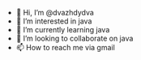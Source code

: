 - 👋 Hi, I’m @dvazhdydva
- 👀 I’m interested in java
- 🌱 I’m currently learning java
- 💞️ I’m looking to collaborate on java
- 📫 How to reach me via gmail

<!---
dvazhdydva/dvazhdydva is a ✨ special ✨ repository because its `README.md` (this file) appears on your GitHub profile.
You can click the Preview link to take a look at your changes.
--->
